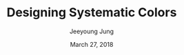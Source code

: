 ---
date: March 27, 2018
title: Designing Systematic Colors
author: Jeeyoung Jung
link: https://uxplanet.org/designing-systematic-colors-b5d2605b15c
description: Color is a core building block of any design system. This article focuses on how to make themable, flexible, WCAG 2.0 compliant color ramps for a design system.
tags:
- process

# ================================
# ARTICLE TAGS AVAILABLE
# ================================
# - animation
# - code
# - contribution
# - design-tokens
# - leadership
# - patterns
# - process
# - sketch
# ================================
---
